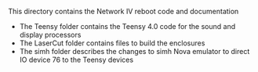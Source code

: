 This directory contains the Network IV reboot code and documentation

* The Teensy folder contains the Teensy 4.0 code for the sound and display processors
* The LaserCut folder contains files to build the enclosures
* The simh folder describes the changes to simh Nova emulator to direct IO device 76 to the Teensy devices
